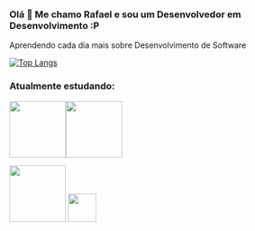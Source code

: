 ### Olá 👋 Me chamo Rafael e sou um Desenvolvedor em Desenvolvimento :P

Aprendendo cada dia mais sobre Desenvolvimento de Software

[![Top Langs](https://github-readme-stats.vercel.app/api/top-langs/?username=rafaDRF&layout=compact&hide=assembly)](https://github.com/anuraghazra/github-readme-stats)

### Atualmente estudando:

<img src="https://cdn.jsdelivr.net/gh/devicons/devicon/icons/python/python-original-wordmark.svg" width = 100px/><img src="https://cdn.jsdelivr.net/gh/devicons/devicon/icons/django/django-original.svg"  width = 100px/> 

<img src="https://cdn.jsdelivr.net/gh/devicons/devicon/icons/postgresql/postgresql-plain-wordmark.svg" width = 100px/>


<img href="https://www.linkedin.com/in/rafael-dutra-71744a21a/" src="https://cdn.jsdelivr.net/gh/devicons/devicon/icons/linkedin/linkedin-original.svg" width = 50px /> 
